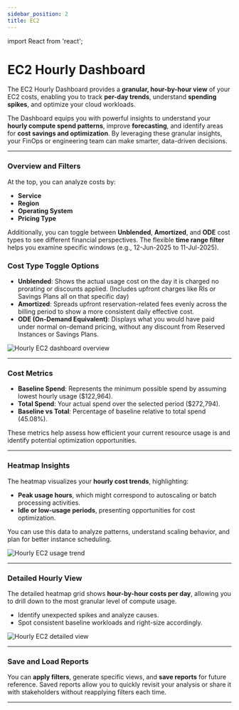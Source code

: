 ```yaml
---
sidebar_position: 2
title: EC2
---
```


import React from 'react';

# EC2 Hourly Dashboard

The EC2 Hourly Dashboard provides a **granular, hour-by-hour view** of your EC2 costs, enabling you to track **per-day trends**, understand **spending spikes**, and optimize your cloud workloads.

The Dashboard equips you with powerful insights to understand your **hourly compute spend patterns**, improve **forecasting**, and identify areas for **cost savings and optimization**. By leveraging these granular insights, your FinOps or engineering team can make smarter, data-driven decisions.

---

### Overview and Filters

At the top, you can analyze costs by:
- **Service**
- **Region**
- **Operating System**
- **Pricing Type**

Additionally, you can toggle between **Unblended**, **Amortized**, and **ODE** cost types to see different financial perspectives. The flexible **time range filter** helps you examine specific windows (e.g., 12-Jun-2025 to 11-Jul-2025).

### Cost Type Toggle Options

- **Unblended**: Shows the actual usage cost on the day it is charged no prorating or discounts applied. (Includes upfront charges like RIs or Savings Plans all on that specific day)
- **Amortized**: Spreads upfront reservation-related fees evenly across the billing period to show a more consistent daily effective cost.
- **ODE (On-Demand Equivalent)**: Displays what you would have paid under normal on-demand pricing, without any discount from Reserved Instances or Savings Plans.


<div style={{ textAlign: 'center' }}>
  <img src="/img/hourlydashboard/hourly-ec2-overview.png" alt="Hourly EC2 dashboard overview" />
</div>

---

### Cost Metrics

- **Baseline Spend**: Represents the minimum possible spend by assuming lowest hourly usage ($122,964).
- **Total Spend**: Your actual spend over the selected period ($272,794).
- **Baseline vs Total**: Percentage of baseline relative to total spend (45.08%).

These metrics help assess how efficient your current resource usage is and identify potential optimization opportunities.

---

### Heatmap Insights

The heatmap visualizes your **hourly cost trends**, highlighting:
- **Peak usage hours**, which might correspond to autoscaling or batch processing activities.
- **Idle or low-usage periods**, presenting opportunities for cost optimization.

You can use this data to analyze patterns, understand scaling behavior, and plan for better instance scheduling.

<div style={{ textAlign: 'center' }}>
  <img src="/img/hourlydashboard/hourly-ec2-trend.png" alt="Hourly EC2 usage trend" />
</div>

---

### Detailed Hourly View

The detailed heatmap grid shows **hour-by-hour costs per day**, allowing you to drill down to the most granular level of compute usage.

- Identify unexpected spikes and analyze causes.
- Spot consistent baseline workloads and right-size accordingly.

<div style={{ textAlign: 'center' }}>
  <img src="/img/hourlydashboard/hourly-ec2-detailed.png" alt="Hourly EC2 detailed view" />
</div>

---

### Save and Load Reports

You can **apply filters**, generate specific views, and **save reports** for future reference. Saved reports allow you to quickly revisit your analysis or share it with stakeholders without reapplying filters each time.

---
